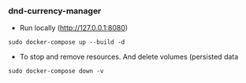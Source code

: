 ### dnd-currency-manager

- Run locally  (http://127.0.0.1:8080)
```
sudo docker-compose up --build -d
```

- To stop and remove resources. And delete volumes (persisted data

```
sudo docker-compose down -v
```
